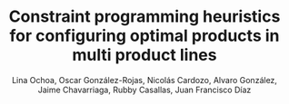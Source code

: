 ---
address: 
author: Lina Ochoa, Oscar González-Rojas, Nicolás Cardozo, Alvaro González, Jaime Chavarriaga, Rubby Casallas, Juan Francisco Díaz
booktitle: Information Sciences Journal
isbn: 
location: 
pages: 33 - 47
publisher: Elsevier
series: 
title: Constraint programming heuristics for configuring optimal products in multi product lines
month: February
doi: 
year: 2019
---